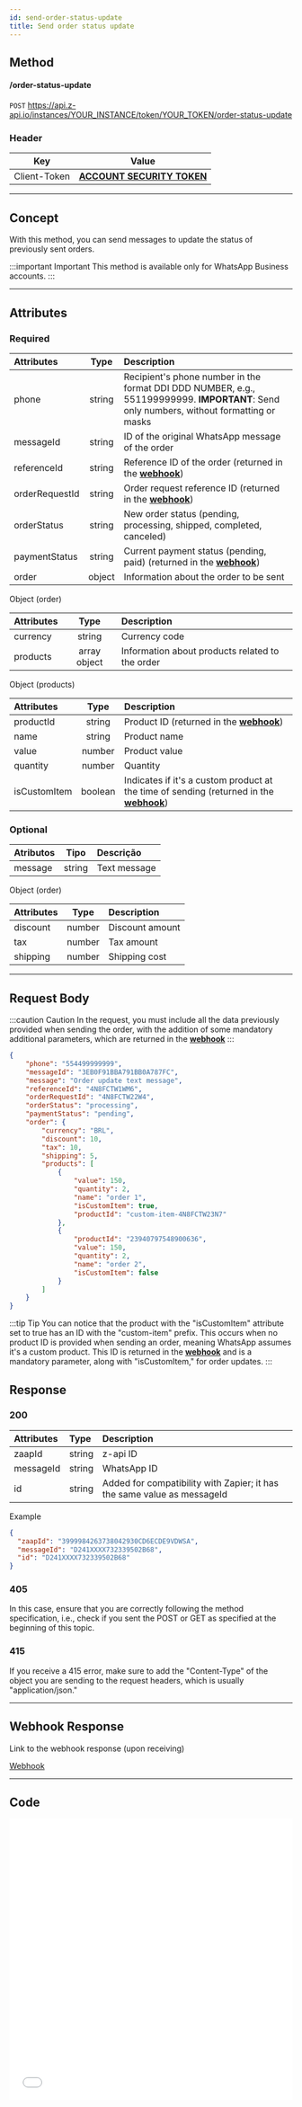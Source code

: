 ```yaml
---
id: send-order-status-update
title: Send order status update
---
```


## Method

#### /order-status-update

`POST` https://api.z-api.io/instances/YOUR_INSTANCE/token/YOUR_TOKEN/order-status-update

### Header

|      Key       |            Value            |
| :------------: |     :-----------------:     |
|  Client-Token  | **[ACCOUNT SECURITY TOKEN](../security/client-token)** |
---

## Concept

With this method, you can send messages to update the status of previously sent orders.

:::important Important
This method is available only for WhatsApp Business accounts.
:::

---

## Attributes

### Required

| Attributes       | Type   | Description |
| :-------------- | :----: | :-------- |
| phone           | string | Recipient's phone number in the format DDI DDD NUMBER, e.g., 551199999999. **IMPORTANT**: Send only numbers, without formatting or masks |
| messageId       | string | ID of the original WhatsApp message of the order |
| referenceId     | string | Reference ID of the order (returned in the **[webhook](../webhooks/on-message-received#update-order-return-example)**) |
| orderRequestId  | string | Order request reference ID (returned in the **[webhook](../webhooks/on-message-received#update-order-return-example)**) |
| orderStatus     | string | New order status (pending, processing, shipped, completed, canceled) |
| paymentStatus   | string | Current payment status (pending, paid) (returned in the **[webhook](../webhooks/on-message-received#update-order-return-example)**) |
| order           | object | Information about the order to be sent |

Object (order)

| Attributes | Type         | Description       |
| :------   | :----------: | :-------------  |
| currency  | string       | Currency code |
| products  | array object | Information about products related to the order |

Object (products)

| Attributes     | Type         | Description                 |
| :------------ | :----------: | :------------------------  |
| productId     | string       | Product ID (returned in the **[webhook](../webhooks/on-message-received#send-order-return-example)**) |
| name          | string       | Product name           |
| value         | number       | Product value          |
| quantity      | number       | Quantity                |
| isCustomItem  | boolean      | Indicates if it's a custom product at the time of sending (returned in the **[webhook](../webhooks/on-message-received#send-order-return-example)**) |

### Optional

| Atributos | Tipo         | Descrição         |
| :------   | :----------: | :---------------  |
| message   | string       | Text message      |

Object (order)

| Attributes | Type         | Description         |
| :------   | :----------: | :---------------  |
| discount  | number       | Discount amount |
| tax       | number       | Tax amount  |
| shipping  | number       | Shipping cost    |

---

## Request Body

:::caution Caution
In the request, you must include all the data previously provided when sending the order, with the addition of some mandatory additional parameters, which are returned in the **[webhook](../webhooks/on-message-received#send-order-return-example)**
:::

```json
{
    "phone": "554499999999",
    "messageId": "3EB0F91BBA791BB0A787FC",
    "message": "Order update text message",
    "referenceId": "4N8FCTW1WM6",
    "orderRequestId": "4N8FCTW22W4",
    "orderStatus": "processing",
    "paymentStatus": "pending",
    "order": {
        "currency": "BRL",
        "discount": 10,
        "tax": 10,
        "shipping": 5,
        "products": [
            {
                "value": 150,
                "quantity": 2,
                "name": "order 1",
                "isCustomItem": true,
                "productId": "custom-item-4N8FCTW23N7"
            },
            {
                "productId": "23940797548900636",
                "value": 150,
                "quantity": 2,
                "name": "order 2",
                "isCustomItem": false
            }
        ]
    }
}
```

:::tip Tip
You can notice that the product with the "isCustomItem" attribute set to true has an ID with the "custom-item" prefix. This occurs when no product ID is provided when sending an order, meaning WhatsApp assumes it's a custom product. This ID is returned in the **[webhook](../webhooks/on-message-received#send-order-return-example)** and is a mandatory parameter, along with "isCustomItem," for order updates.
:::

## Response

### 200

| Attributes | Type   | Description      |
| :-------- | :----- | :------------- |
| zaapId    | string | z-api ID    |
| messageId | string | WhatsApp ID |
| id        | string | Added for compatibility with Zapier; it has the same value as messageId |

Example

```json
{
  "zaapId": "3999984263738042930CD6ECDE9VDWSA",
  "messageId": "D241XXXX732339502B68",
  "id": "D241XXXX732339502B68"
}
```

### 405

In this case, ensure that you are correctly following the method specification, i.e., check if you sent the POST or GET as specified at the beginning of this topic.

### 415

If you receive a 415 error, make sure to add the "Content-Type" of the object you are sending to the request headers, which is usually "application/json."

---

## Webhook Response

Link to the webhook response (upon receiving)

[Webhook](../webhooks/on-message-received#update-order-return-example)

---

## Code

<iframe src="//api.apiembed.com/?source=https://raw.githubusercontent.com/Z-API/z-api-docs/main/json-examples/send-order-status-update.json&targets=all" frameborder="0" scrolling="no" width="100%" height="500px" seamless></iframe>
